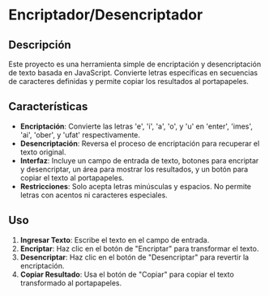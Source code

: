 # Encriptador/Desencriptador

## Descripción

Este proyecto es una herramienta simple de encriptación y desencriptación de texto basada en JavaScript. Convierte letras específicas en secuencias de caracteres definidas y permite copiar los resultados al portapapeles.

## Características

- **Encriptación**: Convierte las letras 'e', 'i', 'a', 'o', y 'u' en 'enter', 'imes', 'ai', 'ober', y 'ufat' respectivamente.
- **Desencriptación**: Reversa el proceso de encriptación para recuperar el texto original.
- **Interfaz**: Incluye un campo de entrada de texto, botones para encriptar y desencriptar, un área para mostrar los resultados, y un botón para copiar el texto al portapapeles.
- **Restricciones**: Solo acepta letras minúsculas y espacios. No permite letras con acentos ni caracteres especiales.

## Uso

1. **Ingresar Texto**: Escribe el texto en el campo de entrada.
2. **Encriptar**: Haz clic en el botón de "Encriptar" para transformar el texto.
3. **Desencriptar**: Haz clic en el botón de "Desencriptar" para revertir la encriptación.
4. **Copiar Resultado**: Usa el botón de "Copiar" para copiar el texto transformado al portapapeles.

